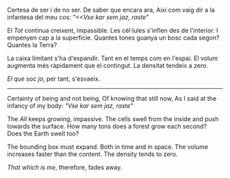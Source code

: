 Certesa de ser i de no ser. 
De saber que encara ara, 
Així com vaig dir a la infantesa del meu cos: 
_"<<Vse kar sem jaz, raste"_ 
 
El _Tot_ continua creixent, impassible. 
Les cèl·lules s'inflen des de l'interior. 
I empenyen cap a la superfície. 
Quantes tones guanya un bosc cada segon? 
	Quantes la Terra? 
 
La caixa limitant s'ha d'expandir. 
Tant en el temps com en l'espai. 
El volum augmenta més ràpidament que el contingut. 
La densitat tendeix a zero. 
 
_El que soc jo_, per tant, s'esvaeix. 
 
--- 
 
Certainty of being and not being, 
Of knowing that still now, 
As I said at the infancy of my body: 
_"Vse kar sem jaz, raste"_ 
 
The _All_ keeps growing, impassive. 
The cells swell from the inside 
and push towards the surface. 
How many tons does a forest grow each second? 
	Does the Earth swell too? 
 
The bounding box must expand. 
Both in time and in space. 
The volume increases faster than the content. 
The density tends to zero. 
 
_That which is me_, therefore, fades away. 